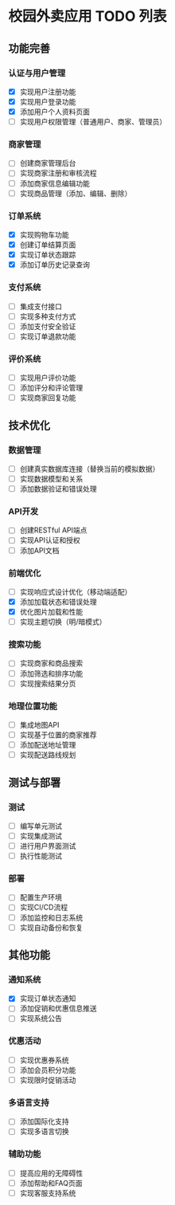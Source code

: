 # 校园外卖应用 TODO 列表

## 功能完善

### 认证与用户管理
- [x] 实现用户注册功能
- [x] 实现用户登录功能
- [x] 添加用户个人资料页面
- [ ] 实现用户权限管理（普通用户、商家、管理员）

### 商家管理
- [ ] 创建商家管理后台
- [ ] 实现商家注册和审核流程
- [ ] 添加商家信息编辑功能
- [ ] 实现商品管理（添加、编辑、删除）

### 订单系统
- [x] 实现购物车功能
- [x] 创建订单结算页面
- [x] 实现订单状态跟踪
- [x] 添加订单历史记录查询

### 支付系统
- [ ] 集成支付接口
- [ ] 实现多种支付方式
- [ ] 添加支付安全验证
- [ ] 实现订单退款功能

### 评价系统
- [ ] 实现用户评价功能
- [ ] 添加评分和评论管理
- [ ] 实现商家回复功能

## 技术优化

### 数据管理
- [ ] 创建真实数据库连接（替换当前的模拟数据）
- [ ] 实现数据模型和关系
- [ ] 添加数据验证和错误处理

### API开发
- [ ] 创建RESTful API端点
- [ ] 实现API认证和授权
- [ ] 添加API文档

### 前端优化
- [ ] 实现响应式设计优化（移动端适配）
- [x] 添加加载状态和错误处理
- [x] 优化图片加载和性能
- [ ] 实现主题切换（明/暗模式）

### 搜索功能
- [ ] 实现商家和商品搜索
- [ ] 添加筛选和排序功能
- [ ] 实现搜索结果分页

### 地理位置功能
- [ ] 集成地图API
- [ ] 实现基于位置的商家推荐
- [ ] 添加配送地址管理
- [ ] 实现配送路线规划

## 测试与部署

### 测试
- [ ] 编写单元测试
- [ ] 实现集成测试
- [ ] 进行用户界面测试
- [ ] 执行性能测试

### 部署
- [ ] 配置生产环境
- [ ] 实现CI/CD流程
- [ ] 添加监控和日志系统
- [ ] 实现自动备份和恢复

## 其他功能

### 通知系统
- [x] 实现订单状态通知
- [ ] 添加促销和优惠信息推送
- [ ] 实现系统公告

### 优惠活动
- [ ] 实现优惠券系统
- [ ] 添加会员积分功能
- [ ] 实现限时促销活动

### 多语言支持
- [ ] 添加国际化支持
- [ ] 实现多语言切换

### 辅助功能
- [ ] 提高应用的无障碍性
- [ ] 添加帮助和FAQ页面
- [ ] 实现客服支持系统 